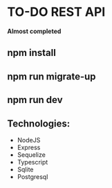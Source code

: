 # TO-DO REST API

**Almost completed**

## npm install
## npm run migrate-up
## npm run dev

## Technologies:
- NodeJS
- Express
- Sequelize
- Typescript
- Sqlite
- Postgresql
